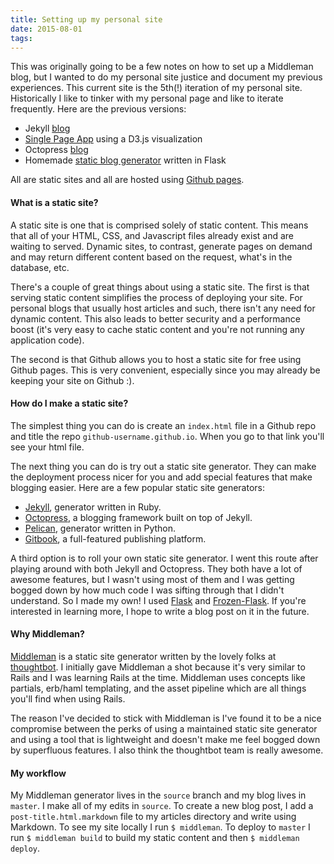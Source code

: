 ```yaml
---
title: Setting up my personal site
date: 2015-08-01
tags:
---
```


This was originally going to be a few notes on how to set up a Middleman blog, but I wanted to do my personal site justice and document my previous experiences. This current site is the 5th(!) iteration of my personal site. Historically I like to tinker with my personal page and like to iterate frequently. Here are the previous versions:

- Jekyll [blog](https://github.com/polinadotio/psoshnin.github.io--v1/tree/jekyll-bootstrap)
- [Single Page App](https://github.com/polinadotio/single-page-site-with-d3) using a D3.js visualization
- Octopress [blog](https://github.com/polinadotio/psoshnin.github.io--v3)
- Homemade [static blog generator](https://github.com/polinadotio/static-blog-generator) written in Flask

All are static sites and all are hosted using [Github pages](https://pages.github.com/).

#### What is a static site?

A static site is one that is comprised solely of static content. This means that all of your HTML, CSS, and Javascript files already exist and are waiting to served. Dynamic sites, to contrast, generate pages on demand and may return different content based on the request, what's in the database, etc.

There's a couple of great things about using a static site. The first is that serving static content simplifies the process of deploying your site. For personal blogs that usually host articles and such, there isn't any need for dynamic content. This also leads to better security and a performance boost (it's very easy to cache static content and you're not running any application code).

The second is that Github allows you to host a static site for free using Github pages. This is very convenient, especially since you may already be keeping your site on Github :).

#### How do I make a static site?

The simplest thing you can do is create an `index.html` file in a Github repo and title the repo `github-username.github.io`. When you go to that link you'll see your html file.

The next thing you can do is try out a static site generator. They can make the deployment process nicer for you and add special features that make blogging easier. Here are a few popular static site generators:

- [Jekyll](http://jekyllrb.com/), generator written in Ruby.
- [Octopress](https://github.com/imathis/octopress), a blogging framework built on top of Jekyll.
- [Pelican](http://blog.getpelican.com/), generator written in Python.
- [Gitbook](https://www.gitbook.com/), a full-featured publishing platform.

A third option is to roll your own static site generator. I went this route after playing around with both Jekyll and Octopress. They both have a lot of awesome features, but I wasn't using most of them and I was getting bogged down by how much code I was sifting through that I didn't understand. So I made my own! I used [Flask](http://flask.pocoo.org/) and [Frozen-Flask](http://pythonhosted.org/Frozen-Flask/). If you're interested in learning more, I hope to write a blog post on it in the future.

#### Why Middleman?

[Middleman](https://middlemanapp.com/) is a static site generator written by the lovely folks at [thoughtbot](https://thoughtbot.com/). I initially gave Middleman a shot because it's very similar to Rails and I was learning Rails at the time. Middleman uses concepts like partials, erb/haml templating, and the asset pipeline which are all things you'll find when using Rails.

The reason I've decided to stick with Middleman is I've found it to be a nice compromise between the perks of using a maintained static site generator and using a tool that is lightweight and doesn't make me feel bogged down by superfluous features. I also think the thoughtbot team is really awesome.

#### My workflow

My Middleman generator lives in the `source` branch and my blog lives in `master`. I make all of my edits in `source`. To create a new blog post, I add a `post-title.html.markdown` file to my articles directory and write using Markdown. To see my site locally I run `$ middleman`. To deploy to `master` I run `$ middleman build` to build my static content and then `$ middleman deploy`.













